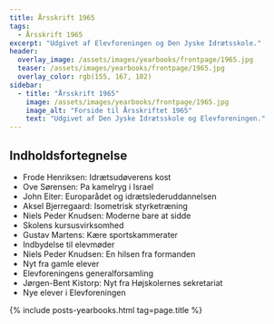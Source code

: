```yaml
---
title: Årsskrift 1965
tags:
  - Årsskrift 1965
excerpt: "Udgivet af Elevforeningen og Den Jyske Idrætsskole."
header:
  overlay_image: /assets/images/yearbooks/frontpage/1965.jpg
  teaser: /assets/images/yearbooks/frontpage/1965.jpg
  overlay_color: rgb(155, 167, 102)
sidebar:
  - title: "Årsskrift 1965"
    image: /assets/images/yearbooks/frontpage/1965.jpg
    image_alt: "Forside til Årsskriftet 1965"
    text: "Udgivet af Den Jyske Idrætsskole og Elevforeningen."
---
```


## Indholdsfortegnelse

- Frode Henriksen: Idrætsudøverens kost
- Ove Sørensen: Pa kamelryg i Israel
- John Eiter: Europarådet og idrætslederuddannelsen 
- Aksel Bjerregaard: Isometrisk styrketræning
- Niels Peder Knudsen: Moderne bare at sidde
- Skolens kursusvirksomhed
- Gustav Martens: Kære sportskammerater
- Indbydelse til elevmøder
- Niels Peder Knudsen: En hilsen fra formanden
- Nyt fra gamle elever
- Elevforeningens generalforsamling
- Jørgen-Bent Kistorp: Nyt fra Højskolernes sekretariat
- Nye elever i Elevforeningen

{% include posts-yearbooks.html tag=page.title %}
